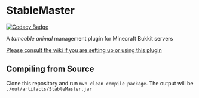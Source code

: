 # StableMaster
[![Codacy Badge](https://app.codacy.com/project/badge/Grade/ffd71c9abc094d5f94c888fb70efcc84)](https://www.codacy.com/manual/robotoraccoon/StableMaster)

A _tameable animal_ management plugin for Minecraft Bukkit servers

[Please consult the wiki if you are setting up or using this plugin](https://github.com/RobotoRaccoon/StableMaster/wiki)

## Compiling from Source
Clone this repository and run `mvn clean compile package`. The output will be `./out/artifacts/StableMaster.jar`
